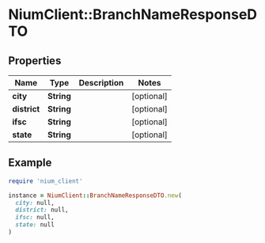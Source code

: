 # NiumClient::BranchNameResponseDTO

## Properties

| Name | Type | Description | Notes |
| ---- | ---- | ----------- | ----- |
| **city** | **String** |  | [optional] |
| **district** | **String** |  | [optional] |
| **ifsc** | **String** |  | [optional] |
| **state** | **String** |  | [optional] |

## Example

```ruby
require 'nium_client'

instance = NiumClient::BranchNameResponseDTO.new(
  city: null,
  district: null,
  ifsc: null,
  state: null
)
```

